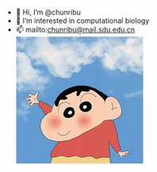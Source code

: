 - 👋 Hi, I’m @chunribu
- 👀 I’m interested in computational biology
- 📫 mailto:chunribu@mail.sdu.edu.cn
<br><span> </span>
<img src="intro.jpg" alt="pic"></img>
